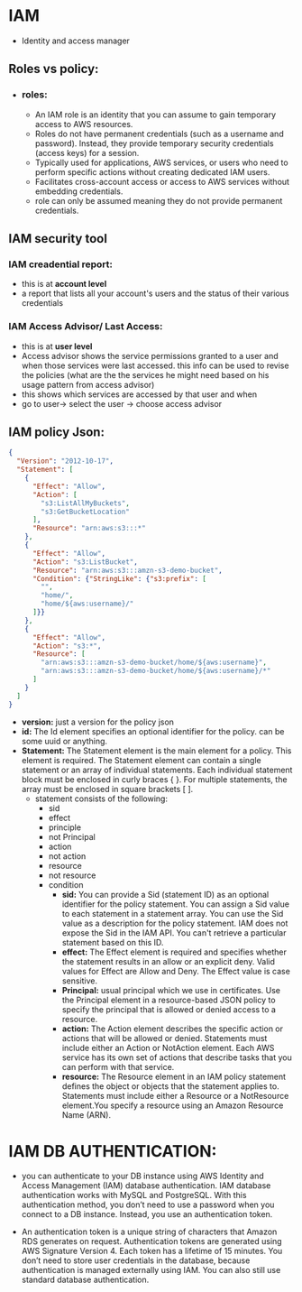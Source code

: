# IAM
- Identity and access manager

## Roles vs policy:
- ### roles:
  - An IAM role is an identity that you can assume to gain temporary access to AWS resources.
  - Roles do not have permanent credentials (such as a username and password). Instead, they provide temporary security credentials (access keys) for a session.
  - Typically used for applications, AWS services, or users who need to perform specific actions without creating dedicated IAM users.
  - Facilitates cross-account access or access to AWS services without embedding credentials.  
  - role can only be assumed meaning they do not provide permanent credentials.
  
## IAM security tool
 ### IAM creadential report:
 - this is at **account level**
 - a report that lists all your account's users and the status of their various credentials
 ### IAM Access Advisor/ Last Access:
 - this is at **user level**
 - Access advisor shows the service permissions granted to a user and when those services were last accessed. this info can be used to revise the policies (what are the the services he might need based on his usage pattern from access advisor)
  - this shows which services are accessed by that user and when
  - go to user-> select the user -> choose access advisor
## IAM policy Json:

```json
{
  "Version": "2012-10-17",
  "Statement": [
    {
      "Effect": "Allow",
      "Action": [
        "s3:ListAllMyBuckets",
        "s3:GetBucketLocation"
      ],
      "Resource": "arn:aws:s3:::*"
    },
    {
      "Effect": "Allow",
      "Action": "s3:ListBucket",
      "Resource": "arn:aws:s3:::amzn-s3-demo-bucket",
      "Condition": {"StringLike": {"s3:prefix": [
        "",
        "home/",
        "home/${aws:username}/"
      ]}}
    },
    {
      "Effect": "Allow",
      "Action": "s3:*",
      "Resource": [
        "arn:aws:s3:::amzn-s3-demo-bucket/home/${aws:username}",
        "arn:aws:s3:::amzn-s3-demo-bucket/home/${aws:username}/*"
      ]
    }
  ]
}
```
- **version:** just a version for the policy json
- **id:** The Id element specifies an optional identifier for the policy. can be some uuid or anything.
- **Statement:** The Statement element is the main element for a policy. This element is required. The Statement element can contain a single statement or an array of individual statements. Each individual statement block must be enclosed in curly braces { }. For multiple statements, the array must be enclosed in square brackets [ ].
  - statement consists of the following:
      - sid
      - effect
      - principle
      - not Principal
      - action
      - not action
      - resource
      - not resource
      - condition
         - **sid:** You can provide a Sid (statement ID) as an optional identifier for the policy statement. You can assign a Sid value to each statement in a statement array. You can use the Sid value as a description for the policy statement. IAM does not expose the Sid in the IAM API. You can't retrieve a particular statement based on this ID.
         - **effect:** The Effect element is required and specifies whether the statement results in an allow or an explicit deny. Valid values for Effect are Allow and Deny. The Effect value is case sensitive.
         - **Principal:** usual principal which we use in certificates.
         Use the Principal element in a resource-based JSON policy to specify the principal that is allowed or denied access to a resource.
         - **action:** The Action element describes the specific action or actions that will be allowed or denied. Statements must include either an Action or NotAction element. Each AWS service has its own set of actions that describe tasks that you can perform with that service. 
         - **resource:** The Resource element in an IAM policy statement defines the object or objects that the statement applies to. Statements must include either a Resource or a NotResource element.You specify a resource using an Amazon Resource Name (ARN). 
# IAM DB AUTHENTICATION:
- you can authenticate to your DB instance using AWS Identity and Access Management (IAM) database authentication. IAM database authentication works with MySQL and PostgreSQL. With this authentication method, you don’t need to use a password when you connect to a DB instance. Instead, you use an authentication token.

- An authentication token is a unique string of characters that Amazon RDS generates on request. Authentication tokens are generated using AWS Signature Version 4. Each token has a lifetime of 15 minutes. You don’t need to store user credentials in the database, because authentication is managed externally using IAM. You can also still use standard database authentication.
